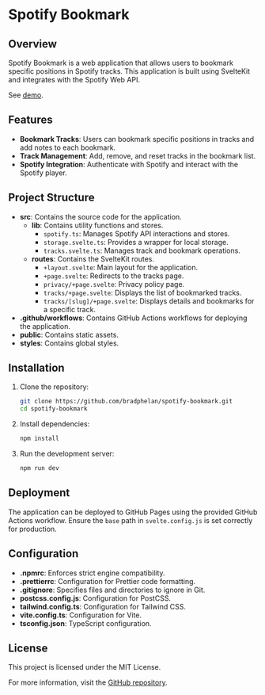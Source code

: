 # Spotify Bookmark

## Overview

Spotify Bookmark is a web application that allows users to bookmark specific positions in Spotify tracks. This application is built using SvelteKit and integrates with the Spotify Web API.

See [demo][spotifyBookmarkDemo].

## Features

- **Bookmark Tracks**: Users can bookmark specific positions in tracks and add notes to each bookmark.
- **Track Management**: Add, remove, and reset tracks in the bookmark list.
- **Spotify Integration**: Authenticate with Spotify and interact with the Spotify player.

## Project Structure

- **src**: Contains the source code for the application.
    - **lib**: Contains utility functions and stores.
        - `spotify.ts`: Manages Spotify API interactions and stores.
        - `storage.svelte.ts`: Provides a wrapper for local storage.
        - `tracks.svelte.ts`: Manages track and bookmark operations.
    - **routes**: Contains the SvelteKit routes.
        - `+layout.svelte`: Main layout for the application.
        - `+page.svelte`: Redirects to the tracks page.
        - `privacy/+page.svelte`: Privacy policy page.
        - `tracks/+page.svelte`: Displays the list of bookmarked tracks.
        - `tracks/[slug]/+page.svelte`: Displays details and bookmarks for a specific track.
- **.github/workflows**: Contains GitHub Actions workflows for deploying the application.
- **public**: Contains static assets.
- **styles**: Contains global styles.

## Installation

1. Clone the repository:
     ```sh
     git clone https://github.com/bradphelan/spotify-bookmark.git
     cd spotify-bookmark
     ```

2. Install dependencies:
     ```sh
     npm install
     ```

3. Run the development server:
     ```sh
     npm run dev
     ```

## Deployment

The application can be deployed to GitHub Pages using the provided GitHub Actions workflow. Ensure the `base` path in `svelte.config.js` is set correctly for production.

## Configuration

- **.npmrc**: Enforces strict engine compatibility.
- **.prettierrc**: Configuration for Prettier code formatting.
- **.gitignore**: Specifies files and directories to ignore in Git.
- **postcss.config.js**: Configuration for PostCSS.
- **tailwind.config.ts**: Configuration for Tailwind CSS.
- **vite.config.ts**: Configuration for Vite.
- **tsconfig.json**: TypeScript configuration.

## License

This project is licensed under the MIT License.

For more information, visit the [GitHub repository](https://github.com/bradphelan/spotify-bookmark).


[spotifyBookmarkDemo]: https://bradphelan.github.io/spotify-bookmark/